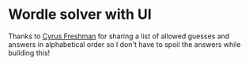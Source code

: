 # Wordle solver with UI

Thanks to [Cyrus Freshman](https://gist.github.com/cfreshman) for sharing a list of allowed guesses and answers in alphabetical order so I don't have to spoil the answers while building this!
